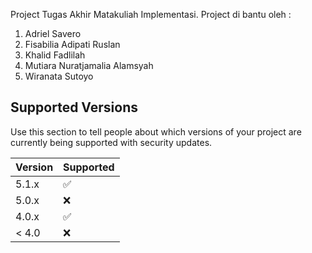 Project Tugas Akhir Matakuliah Implementasi.
Project di bantu oleh :
1. Adriel Savero
2. Fisabilia Adipati Ruslan
3. Khalid Fadlilah
4. Mutiara Nuratjamalia Alamsyah
5. Wiranata Sutoyo

## Supported Versions

Use this section to tell people about which versions of your project are
currently being supported with security updates.

| Version | Supported          |
| ------- | ------------------ |
| 5.1.x   | :white_check_mark: |
| 5.0.x   | :x:                |
| 4.0.x   | :white_check_mark: |
| < 4.0   | :x:                |

